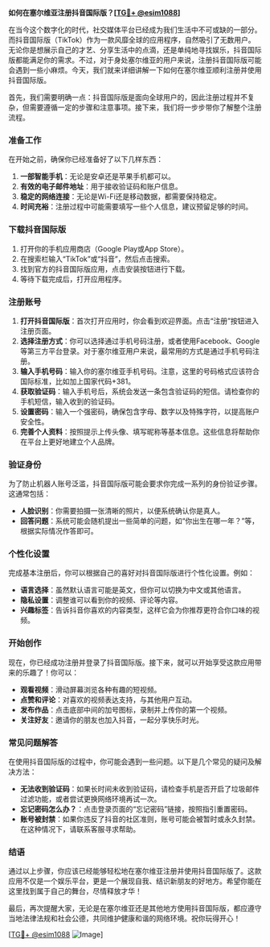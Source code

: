 **如何在塞尔维亚注册抖音国际版？[[TG💪+ @esim1088](https://t.me/s/esim1088)]**

在当今这个数字化的时代，社交媒体平台已经成为我们生活中不可或缺的一部分。而抖音国际版（TikTok）作为一款风靡全球的应用程序，自然吸引了无数用户。无论你是想展示自己的才艺、分享生活中的点滴，还是单纯地寻找娱乐，抖音国际版都能满足你的需求。不过，对于身处塞尔维亚的用户来说，注册抖音国际版可能会遇到一些小麻烦。今天，我们就来详细讲解一下如何在塞尔维亚顺利注册并使用抖音国际版。

首先，我们需要明确一点：抖音国际版是面向全球用户的，因此注册过程并不复杂，但需要遵循一定的步骤和注意事项。接下来，我们将一步步带你了解整个注册流程。

### **准备工作**
在开始之前，确保你已经准备好了以下几样东西：
1. **一部智能手机**：无论是安卓还是苹果手机都可以。
2. **有效的电子邮件地址**：用于接收验证码和账户信息。
3. **稳定的网络连接**：无论是Wi-Fi还是移动数据，都需要保持稳定。
4. **时间充裕**：注册过程中可能需要填写一些个人信息，建议预留足够的时间。

### **下载抖音国际版**
1. 打开你的手机应用商店（Google Play或App Store）。
2. 在搜索栏输入“TikTok”或“抖音”，然后点击搜索。
3. 找到官方的抖音国际版应用，点击安装按钮进行下载。
4. 等待下载完成后，打开应用程序。

### **注册账号**
1. **打开抖音国际版**：首次打开应用时，你会看到欢迎界面。点击“注册”按钮进入注册页面。
2. **选择注册方式**：你可以选择通过手机号码注册，或者使用Facebook、Google等第三方平台登录。对于塞尔维亚用户来说，最常用的方式是通过手机号码注册。
3. **输入手机号码**：输入你的塞尔维亚手机号码。注意，这里的号码格式应该符合国际标准，比如加上国家代码+381。
4. **获取验证码**：输入手机号后，系统会发送一条包含验证码的短信。请检查你的手机短信，输入收到的验证码。
5. **设置密码**：输入一个强密码，确保包含字母、数字以及特殊字符，以提高账户安全性。
6. **完善个人资料**：按照提示上传头像、填写昵称等基本信息。这些信息将帮助你在平台上更好地建立个人品牌。

### **验证身份**
为了防止机器人账号泛滥，抖音国际版可能会要求你完成一系列的身份验证步骤。这通常包括：
- **人脸识别**：你需要拍摄一张清晰的照片，以便系统确认你是真人。
- **回答问题**：系统可能会随机提出一些简单的问题，如“你出生在哪一年？”等，根据实际情况作答即可。

### **个性化设置**
完成基本注册后，你可以根据自己的喜好对抖音国际版进行个性化设置。例如：
- **语言选择**：虽然默认语言可能是英文，但你可以切换为中文或其他语言。
- **隐私设置**：调整谁可以看到你的视频、评论等内容。
- **兴趣标签**：告诉抖音你喜欢的内容类型，这样它会为你推荐更符合你口味的视频。

### **开始创作**
现在，你已经成功注册并登录了抖音国际版。接下来，就可以开始享受这款应用带来的乐趣了！你可以：
- **观看视频**：滑动屏幕浏览各种有趣的短视频。
- **点赞和评论**：对喜欢的视频表达支持，与其他用户互动。
- **发布作品**：点击底部中间的加号图标，录制并上传你的第一个视频。
- **关注好友**：邀请你的朋友也加入抖音，一起分享快乐时光。

### **常见问题解答**
在使用抖音国际版的过程中，你可能会遇到一些问题。以下是几个常见的疑问及解决方法：
- **无法收到验证码**：如果长时间未收到验证码，请检查手机是否开启了垃圾邮件过滤功能，或者尝试更换网络环境再试一次。
- **忘记密码怎么办？**：点击登录页面的“忘记密码”链接，按照指引重置密码。
- **账号被封禁**：如果你违反了抖音的社区准则，账号可能会被暂时或永久封禁。在这种情况下，请联系客服寻求帮助。

### **结语**
通过以上步骤，你应该已经能够轻松地在塞尔维亚注册并使用抖音国际版了。这款应用不仅是一个娱乐平台，更是一个展现自我、结识新朋友的好地方。希望你能在这里找到属于自己的舞台，尽情释放才华！

最后，再次提醒大家，无论是在塞尔维亚还是其他地方使用抖音国际版，都应遵守当地法律法规和社会公德，共同维护健康和谐的网络环境。祝你玩得开心！

[[TG💪+ @esim1088](https://t.me/s/esim1088) ![Image](https://i.postimg.cc/4NQfJmqS/Snipaste-2025-05-13-00-14-12.png)]